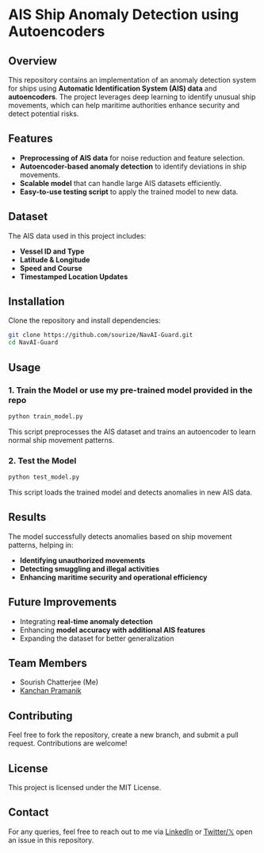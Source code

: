 # AIS Ship Anomaly Detection using Autoencoders

## Overview
This repository contains an implementation of an anomaly detection system for ships using **Automatic Identification System (AIS) data** and **autoencoders**. The project leverages deep learning to identify unusual ship movements, which can help maritime authorities enhance security and detect potential risks.

## Features
- **Preprocessing of AIS data** for noise reduction and feature selection.
- **Autoencoder-based anomaly detection** to identify deviations in ship movements.
- **Scalable model** that can handle large AIS datasets efficiently.
- **Easy-to-use testing script** to apply the trained model to new data.

## Dataset
The AIS data used in this project includes:
- **Vessel ID and Type**
- **Latitude & Longitude**
- **Speed and Course**
- **Timestamped Location Updates**

## Installation
Clone the repository and install dependencies:
```bash
git clone https://github.com/sourize/NavAI-Guard.git
cd NavAI-Guard
```

## Usage
### 1. Train the Model or use my pre-trained model provided in the repo
```python
python train_model.py
```
This script preprocesses the AIS dataset and trains an autoencoder to learn normal ship movement patterns.

### 2. Test the Model
```python
python test_model.py
```
This script loads the trained model and detects anomalies in new AIS data.

## Results
The model successfully detects anomalies based on ship movement patterns, helping in:
- **Identifying unauthorized movements**
- **Detecting smuggling and illegal activities**
- **Enhancing maritime security and operational efficiency**

## Future Improvements
- Integrating **real-time anomaly detection**
- Enhancing **model accuracy with additional AIS features**
- Expanding the dataset for better generalization

## Team Members
- Sourish Chatterjee (Me)
- [Kanchan Pramanik](https://www.linkedin.com/in/kanchan2003/)

## Contributing
Feel free to fork the repository, create a new branch, and submit a pull request. Contributions are welcome!

## License
This project is licensed under the MIT License.

## Contact
For any queries, feel free to reach out to me via [LinkedIn](https://www.linkedin.com/in/sourish-chatterjee) or [Twitter/𝕏](https://x.com/sourize_) open an issue in this repository.

